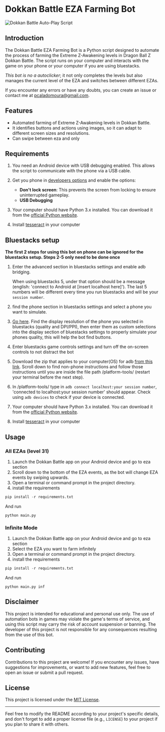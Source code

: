 # Dokkan Battle EZA Farming Bot

![Dokkan Battle Auto-Play Script](https://github.com/feijoes/dokkan_eza_bot/assets/74252371/c2f5c2bf-1e0c-4ebe-8792-ec55113311ce)

## Introduction

The Dokkan Battle EZA Farming Bot is a Python script designed to automate the process of farming the Extreme Z-Awakening levels in Dragon Ball Z Dokkan Battle. The script runs on your computer and interacts with the game on your phone or your computer if you are using bluestacks.

_This bot is no a autoclicker_; it not only completes the levels but also manages the current level of the EZA and switches between different EZAs.


If you encounter any errors or have any doubts, you can create an issue or contact me at pcaladomoura@gmail.com.

## Features

- Automated farming of Extreme Z-Awakening levels in Dokkan Battle.
- It identifies buttons and actions using images, so it can adapt to different screen sizes and resolutions.
- Can swipe between eza and only

## Requirements

1. You need an Android device with USB debugging enabled. This allows the script to communicate with the phone via a USB cable.
2. Get you phone in [developers options](https://www.digitaltrends.com/mobile/how-to-get-developer-options-on-android/) and enable the options:
      * **Don't lock screen**: This prevents the screen from locking to ensure uninterrupted gameplay.
      * **USB Debugging**

3. Your computer should have Python 3.x installed. You can download it from the [official Python website](https://www.python.org/downloads/).
4. Install [tesseract](https://linuxhint.com/install-tesseract-windows/) in your computer

## Bluestacks setup

**The first 2 steps for using this bot on phone can be ignored for the bluestacks setup. Steps 2-5 only need to be done once**

1. Enter the advanced section in bluestacks settings and enable adb bridging. 
   
   When using bluestacks 5, under that option should be a message (english: 'connect to Android at [insert localhost here]'). The last 5 numbers will be different every time you run bluestacks and will be your `session number`.

2. find the phone section in bluestacks settings and select a phone you want to simulate.
3. [Go here](https://www.gsmarena.com/compare.php3). Find the display resolution of the phone you selected in bluestacks (quality and DPI/PPI), then enter them as custom selections into the display section of bluestacks settings to properly simulate your phones quality, this will help the bot find buttons.

4. Enter bluestacks game controls settings and turn off the on-screen controls to not distract the bot

5. Download the zip that applies to your computer(OS) for adb [from this link](https://www.xda-developers.com/install-adb-windows-macos-linux/). Scroll down to find non-phone instructions and follow those instructions until you are inside the file path /platform-tools/ (restart your terminal before the next step). 

6. In /platform-tools/ type in `adb connect localhost:your session number`, 'connected to localhost:your session number' should appear. Check using `adb devices` to check if your device is connected.

7. Your computer should have Python 3.x installed. You can download it from the [official Python website](https://www.python.org/downloads/).
8. Install [tesseract](https://linuxhint.com/install-tesseract-windows/) in your computer

## Usage 

### All EZAs (level 31)

1. Launch the Dokkan Battle app on your Android device and go to eza section
2. Scroll down to the bottom of the EZA events, as the bot will change EZA events by swiping upwards.
3. Open a terminal or command prompt in the project directory.
4. install the requirements
  ```py
  pip install -r requirements.txt
  ```
  And run 
  ```
  python main.py
  ```
### Infinite Mode
1. Launch the Dokkan Battle app on your Android device and go to eza section
2. Select the EZA you want to farm infinitely
3. Open a terminal or command prompt in the project directory.
4. install the requirements
  ```py
  pip install -r requirements.txt
  ```
  And run 
  ```
  python main.py inf
  ```
## Disclaimer

This project is intended for educational and personal use only. The use of automation bots in games may violate the game's terms of service, and using this script may carry the risk of account suspension or banning. The developer of this project is not responsible for any consequences resulting from the use of this bot.


## Contributing

Contributions to this project are welcome! If you encounter any issues, have suggestions for improvements, or want to add new features, feel free to open an issue or submit a pull request.

## License

This project is licensed under the [MIT License](LICENSE).

---

Feel free to modify the README according to your project's specific details, and don't forget to add a proper license file (e.g., `LICENSE`) to your project if you plan to share it with others.
